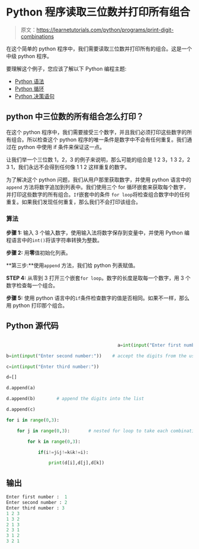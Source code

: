 # Python 程序读取三位数并打印所有组合

> 原文：<https://learnetutorials.com/python/programs/print-digit-combinations>

在这个简单的 python 程序中，我们需要读取三位数并打印所有的组合。这是一个中级 python 程序。

要理解这个例子，您应该了解以下 Python 编程主题:

*   [Python 语法](../../python/syntax-comments "Python Syntax")
*   [Python 循环](../../python/python-loop-tutorials "Loops in Python")
*   [Python 决策语句](../../python/decision-making-statements "Python decision making statements")

## python 中三位数的所有组合怎么打印？

在这个 python 程序中，我们需要接受三个数字，并且我们必须打印这些数字的所有组合。所以检查这个 python 程序的唯一条件是数字中不会有任何重复。我们通过在 python 中使用 if 条件来保证这一点。

让我们举一个三位数 1，2，3 的例子来说明，那么可能的组合是 1 2 3，1 3 2，2 3 1，我们永远不会得到任何像 1 1 2 这样重复的数字。

为了解决这个 python 问题，我们从用户那里获取数字，并使用 python 语言中的`append` 方法将数字追加到列表中。我们使用三个 for 循环嵌套来获取每个数字，并打印这些数字的所有组合。`If`嵌套中的条件 `for loop`将检查组合数字中的任何重复。如果我们发现任何重复，那么我们不会打印该组合。

### 算法

**步骤 1:** 输入 3 个输入数字，使用输入法将数字保存到变量中，并使用 Python 编程语言中的`int()`将该字符串转换为整数。

**步骤 2:** 用**零**值初始化列表。

**第三步:**使用`append` 方法，我们给 python 列表赋值。

**STEP 4:** 从零到 3 打开三个嵌套`for loop`。数字的长度是取每一个数字，用 3 个数字检查每一个组合。

**步骤 5:** 使用 python 语言中的`if`条件检查数字的值是否相同。如果不一样，那么用 python 打印那个组合。

## Python 源代码

```py

                                          a=int(input("Enter first number:"))

b=int(input("Enter second number:"))    # accept the digits from the user

c=int(input("Enter third number:"))

d=[]

d.append(a)

d.append(b)        # append the digits into the list

d.append(c)

for i in range(0,3):

    for j in range(0,3):       # nested for loop to take each combination

        for k in range(0,3):

            if(i!=j&j!=k&k!=i):

                print(d[i],d[j],d[k])

```

## 输出

```py
Enter first number :  1
Enter second number : 2
Enter third number : 3
1 2 3
1 3 2
2 1 3
2 3 1
3 1 2
3 2 1
```